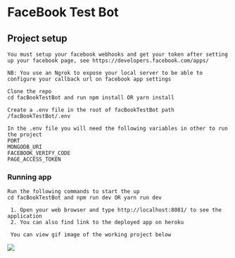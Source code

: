 # FaceBook Test Bot

## Project setup

```
You must setup your facebook webhooks and get your token after setting up your facebook page, see https://developers.facebook.com/apps/

NB: You use an Ngrok to expose your local server to be able to configure your callback url on facebook app settings

```

```
Clone the repo
cd facBookTestBot and run npm install OR yarn install

Create a .env file in the root of facBookTestBot path /facBookTestBot/.env

In the .env file you will need the following variables in other to run the project
PORT
MONGODB_URI
FACEBOOK_VERIFY_CODE
PAGE_ACCESS_TOKEN
```

### Running app

```
Run the following commands to start the up
cd facBookTestBot and npm run dev OR yarn run dev

 1. Open your web browser and type http://localhost:8081/ to see the application
 2. You can also find link to the deployed app on heroku

 You can view gif image of the working project below
```


![](https://github.com/amisdun/faceBookBotGIF/blob/master/faceBookBotTest.gif)
